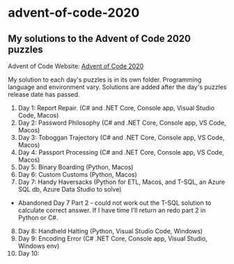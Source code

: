 # advent-of-code-2020

## My solutions to the Advent of Code 2020 puzzles

Advent of Code Website:  [Advent of Code 2020](https://adventofcode.com)

My solution to each day's puzzles is in its own folder.  Programming language and environment vary.  Solutions are added after the day's puzzles release date has passed.

1. Day 1:  Report Repair. (C# and .NET Core, Console app, Visual Studio Code, Macos)
2. Day 2:  Password Philosophy (C# and .NET Core, Console app, VS Code, Macos)
3. Day 3:  Toboggan Trajectory (C# and .NET Core, Console app, VS Code, Macos)
4. Day 4:  Passport Processing (C# and .NET Core, Console app, VS Code, Macos)
5. Day 5:  Binary Boarding (Python, Macos)
6. Day 6:  Custom Customs (Python, Macos)
7. Day 7:  Handy Haversacks (Python for ETL, Macos, and T-SQL, an Azure SQL db, Azure Data Studio to solve)
* Abandoned Day 7 Part 2 - could not work out the T-SQL solution to calculate correct answer.  If I have time I'll return an redo part 2 in Python or C#.
8. Day 8:  Handheld Halting (Python, Visual Studio Code, Windows)
9. Day 9:  Encoding Error (C# .NET Core, Console app, Visual Studio, Windows env)
10. Day 10: 
